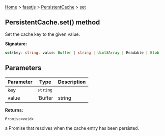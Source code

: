 [Home](./index) &gt; [faastjs](./faastjs.md) &gt; [PersistentCache](./faastjs.persistentcache.md) &gt; [set](./faastjs.persistentcache.set.md)

## PersistentCache.set() method

Set the cache key to the given value.

<b>Signature:</b>

```typescript
set(key: string, value: Buffer | string | Uint8Array | Readable | Blob): Promise<void>;
```

## Parameters

|  Parameter | Type | Description |
|  --- | --- | --- |
|  key | `string` |  |
|  value | `Buffer | string | Uint8Array | Readable | Blob` |  |

<b>Returns:</b>

`Promise<void>`

a Promise that resolves when the cache entry has been persisted.

